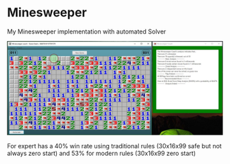 # Minesweeper
My Minesweeper implementation with automated Solver

![GUI](https://github.com/DavidNHill/Minesweeper/blob/master/Images/ReadMe/GUI.JPG)

For expert has a 40% win rate using traditional rules (30x16x99 safe but not always zero start) and 53% for modern rules (30x16x99 zero start)



